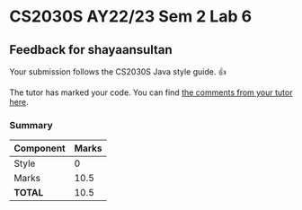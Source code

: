 # CS2030S AY22/23 Sem 2 Lab 6
## Feedback for shayaansultan
Your submission follows the CS2030S Java style guide. :+1:

The tutor has marked your code. You can find [the comments from your tutor here](https://www.github.com/nus-cs2030s-2223-s2/lab6-shayaansultan/commit/af8ef6db94569c00680cc1416b469ab8cc5507a9).
### Summary

| Component | Marks |
|-----------|-------|
| Style | 0 |
| Marks | 10.5 |
| **TOTAL** | 10.5 |
